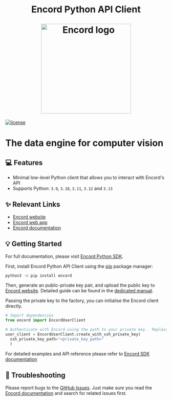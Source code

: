<h1 align="center">
  <p align="center">Encord Python API Client</p>
  <a href="https://encord.com">
    <img src="https://storage.googleapis.com/docs-media.encord.com/encord.png" width="280" alt="Encord logo"/>
  </a>
</h1>

[![license](https://img.shields.io/badge/License-Apache%202.0-blue.svg)](https://opensource.org/licenses/Apache-2.0)

# The data engine for computer vision

## 💻 Features

- Minimal low-level Python client that allows you to interact with Encord's API
- Supports Python: `3.9`, `3.10`, `3.11`, `3.12` and `3.13`

## ✨ Relevant Links

* [Encord website](https://encord.com)
* [Encord web app](https://app.encord.com)
* [Encord documentation](https://docs.encord.com)

## 💡 Getting Started

For full documentation, please visit [Encord Python SDK](https://docs.encord.com/reference/installation-sdk).

First, install Encord Python API Client using the [pip](https://pip.pypa.io/en/stable/installing) package manager:

```bash
python3 -m pip install encord
```

Then, generate an public-private key pair, and upload the public key to [Encord website](https://www.encord.com/).
Detailed guide can be found in the [dedicated manual](https://docs.encord.com/docs/annotate-public-keys).

Passing the private key to the factory, you can initialise the Encord client directly.

```python
# Import dependencies
from encord import EncordUserClient

# Authenticate with Encord using the path to your private key.  Replace <private_key_path> with the path to your private key.
user_client = EncordUserClient.create_with_ssh_private_key(
  ssh_private_key_path="<private_key_path>"
  )
```

For detailed examples and API reference please refer to [Encord SDK documentation](https://python.docs.encord.com/)

## 🐛 Troubleshooting

Please report bugs to the [GitHub Issues](https://github.com/encord-team/encord-client-python/issues).
Just make sure you read the [Encord documentation](https://docs.encord.com) and search for related issues first.
